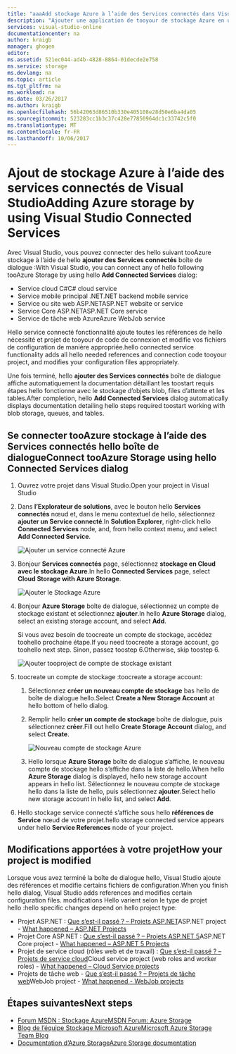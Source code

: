```yaml
---
title: "aaaAdd stockage Azure à l’aide des Services connectés dans Visual Studio | Documents Microsoft"
description: "Ajouter une application de tooyour de stockage Azure en utilisant la boîte de dialogue hello Visual Studio ajouter des Services connectés"
services: visual-studio-online
documentationcenter: na
author: kraigb
manager: ghogen
editor: 
ms.assetid: 521ec044-ad4b-4828-8864-01decde2e758
ms.service: storage
ms.devlang: na
ms.topic: article
ms.tgt_pltfrm: na
ms.workload: na
ms.date: 03/26/2017
ms.author: kraigb
ms.openlocfilehash: 56b42063d86510b330e405108e28d50e6ba4da05
ms.sourcegitcommit: 523283cc1b3c37c428e77850964dc1c33742c5f0
ms.translationtype: MT
ms.contentlocale: fr-FR
ms.lasthandoff: 10/06/2017
---
```

# <a name="adding-azure-storage-by-using-visual-studio-connected-services"></a><span data-ttu-id="8e50d-103">Ajout de stockage Azure à l’aide des services connectés de Visual Studio</span><span class="sxs-lookup"><span data-stu-id="8e50d-103">Adding Azure storage by using Visual Studio Connected Services</span></span>
<span data-ttu-id="8e50d-104">Avec Visual Studio, vous pouvez connecter des hello suivant tooAzure stockage à l’aide de hello **ajouter des Services connectés** boîte de dialogue :</span><span class="sxs-lookup"><span data-stu-id="8e50d-104">With Visual Studio, you can connect any of hello following tooAzure Storage by using hello **Add Connected Services** dialog:</span></span>

- <span data-ttu-id="8e50d-105">Service cloud C#</span><span class="sxs-lookup"><span data-stu-id="8e50d-105">C# cloud service</span></span>
- <span data-ttu-id="8e50d-106">Service mobile principal .NET</span><span class="sxs-lookup"><span data-stu-id="8e50d-106">.NET backend mobile service</span></span>
- <span data-ttu-id="8e50d-107">Service ou site web ASP.NET</span><span class="sxs-lookup"><span data-stu-id="8e50d-107">ASP.NET website or service</span></span>
- <span data-ttu-id="8e50d-108">Service Core ASP.NET</span><span class="sxs-lookup"><span data-stu-id="8e50d-108">ASP.NET Core service</span></span>
- <span data-ttu-id="8e50d-109">Service de tâche web Azure</span><span class="sxs-lookup"><span data-stu-id="8e50d-109">Azure WebJob service</span></span> 

<span data-ttu-id="8e50d-110">Hello service connecté fonctionnalité ajoute toutes les références de hello nécessité et projet de tooyour de code de connexion et modifie vos fichiers de configuration de manière appropriée.</span><span class="sxs-lookup"><span data-stu-id="8e50d-110">hello connected service functionality adds all hello needed references and connection code tooyour project, and modifies your configuration files appropriately.</span></span> 

<span data-ttu-id="8e50d-111">Une fois terminé, hello **ajouter des Services connectés** boîte de dialogue affiche automatiquement la documentation détaillant les toostart requis étapes hello fonctionne avec le stockage d’objets blob, files d’attente et les tables.</span><span class="sxs-lookup"><span data-stu-id="8e50d-111">After completion, hello **Add Connected Services** dialog automatically displays documentation detailing hello steps required toostart working with blob storage, queues, and tables.</span></span>

## <a name="connect-tooazure-storage-using-hello-connected-services-dialog"></a><span data-ttu-id="8e50d-112">Se connecter tooAzure stockage à l’aide des Services connectés hello boîte de dialogue</span><span class="sxs-lookup"><span data-stu-id="8e50d-112">Connect tooAzure Storage using hello Connected Services dialog</span></span>
1. <span data-ttu-id="8e50d-113">Ouvrez votre projet dans Visual Studio.</span><span class="sxs-lookup"><span data-stu-id="8e50d-113">Open your project in Visual Studio</span></span>

1. <span data-ttu-id="8e50d-114">Dans **l’Explorateur de solutions**, avec le bouton hello **Services connectés** nœud et, dans le menu contextuel de hello, sélectionnez **ajouter un Service connecté**.</span><span class="sxs-lookup"><span data-stu-id="8e50d-114">In **Solution Explorer**, right-click hello **Connected Services** node, and, from hello context menu, and select **Add Connected Service**.</span></span>
   
    ![Ajouter un service connecté Azure](./media/vs-azure-tools-connected-services-storage/IC796702.png)

1. <span data-ttu-id="8e50d-116">Bonjour **Services connectés** page, sélectionnez **stockage en Cloud avec le stockage Azure**.</span><span class="sxs-lookup"><span data-stu-id="8e50d-116">In hello **Connected Services** page, select **Cloud Storage with Azure Storage**.</span></span>
   
    ![Ajouter le Stockage Azure](./media/vs-azure-tools-connected-services-storage/add-azure-storage.png)

1. <span data-ttu-id="8e50d-118">Bonjour **Azure Storage** boîte de dialogue, sélectionnez un compte de stockage existant et sélectionnez **ajouter**.</span><span class="sxs-lookup"><span data-stu-id="8e50d-118">In hello **Azure Storage** dialog, select an existing storage account, and select **Add**.</span></span>
   
    <span data-ttu-id="8e50d-119">Si vous avez besoin de toocreate un compte de stockage, accédez toohello prochaine étape.</span><span class="sxs-lookup"><span data-stu-id="8e50d-119">If you need toocreate a storage account, go toohello next step.</span></span> <span data-ttu-id="8e50d-120">Sinon, passez toostep 6.</span><span class="sxs-lookup"><span data-stu-id="8e50d-120">Otherwise, skip toostep 6.</span></span>
    
    ![Ajouter tooproject de compte de stockage existant](./media/vs-azure-tools-connected-services-storage/select-azure-storage-account.png)

1. <span data-ttu-id="8e50d-122">toocreate un compte de stockage :</span><span class="sxs-lookup"><span data-stu-id="8e50d-122">toocreate a storage account:</span></span> 
   
   1. <span data-ttu-id="8e50d-123">Sélectionnez **créer un nouveau compte de stockage** bas hello de boîte de dialogue hello.</span><span class="sxs-lookup"><span data-stu-id="8e50d-123">Select **Create a New Storage Account** at hello bottom of hello dialog.</span></span>

   1. <span data-ttu-id="8e50d-124">Remplir hello **créer un compte de stockage** boîte de dialogue, puis sélectionnez **créer**.</span><span class="sxs-lookup"><span data-stu-id="8e50d-124">Fill out hello **Create Storage Account** dialog, and select **Create**.</span></span>
      
       ![Nouveau compte de stockage Azure](./media/vs-azure-tools-connected-services-storage/create-storage-account.png)
      
   1. <span data-ttu-id="8e50d-126">Hello lorsque **Azure Storage** boîte de dialogue s’affiche, le nouveau compte de stockage hello s’affiche dans la liste de hello.</span><span class="sxs-lookup"><span data-stu-id="8e50d-126">When hello **Azure Storage** dialog is displayed, hello new storage account appears in hello list.</span></span> <span data-ttu-id="8e50d-127">Sélectionnez le nouveau compte de stockage hello dans la liste de hello, puis sélectionnez **ajouter**.</span><span class="sxs-lookup"><span data-stu-id="8e50d-127">Select hello new storage account in hello list, and select **Add**.</span></span>

1. <span data-ttu-id="8e50d-128">Hello stockage service connecté s’affiche sous hello **références de Service** nœud de votre projet.</span><span class="sxs-lookup"><span data-stu-id="8e50d-128">hello storage connected service appears under hello **Service References** node of your project.</span></span>
   
## <a name="how-your-project-is-modified"></a><span data-ttu-id="8e50d-129">Modifications apportées à votre projet</span><span class="sxs-lookup"><span data-stu-id="8e50d-129">How your project is modified</span></span>
<span data-ttu-id="8e50d-130">Lorsque vous avez terminé la boîte de dialogue hello, Visual Studio ajoute des références et modifie certains fichiers de configuration.</span><span class="sxs-lookup"><span data-stu-id="8e50d-130">When you finish hello dialog, Visual Studio adds references and modifies certain configuration files.</span></span> <span data-ttu-id="8e50d-131">modifications Hello varient selon le type de projet hello :</span><span class="sxs-lookup"><span data-stu-id="8e50d-131">hello specific changes depend on hello project type:</span></span> 

- <span data-ttu-id="8e50d-132">Projet ASP.NET : [Que s’est-il passé ? – Projets ASP.NET](http://go.microsoft.com/fwlink/p/?LinkId=513126)</span><span class="sxs-lookup"><span data-stu-id="8e50d-132">ASP.NET project - [What happened – ASP.NET Projects](http://go.microsoft.com/fwlink/p/?LinkId=513126)</span></span>
- <span data-ttu-id="8e50d-133">Projet Core ASP.NET : [Que s’est-il passé ? – Projets ASP.NET 5](http://go.microsoft.com/fwlink/p/?LinkId=513124)</span><span class="sxs-lookup"><span data-stu-id="8e50d-133">ASP.NET Core project - [What happened – ASP.NET 5 Projects](http://go.microsoft.com/fwlink/p/?LinkId=513124)</span></span> 
- <span data-ttu-id="8e50d-134">Projet de service cloud (rôles web et de travail) : [Que s’est-il passé ? – Projets de service cloud](http://go.microsoft.com/fwlink/p/?LinkId=516965)</span><span class="sxs-lookup"><span data-stu-id="8e50d-134">Cloud service project (web roles and worker roles) - [What happened – Cloud Service projects](http://go.microsoft.com/fwlink/p/?LinkId=516965)</span></span>
- <span data-ttu-id="8e50d-135">Projets de tâche web - [Que s’est-il passé ? – Projets de tâche web](visual-studio/vs-storage-webjobs-what-happened.md)</span><span class="sxs-lookup"><span data-stu-id="8e50d-135">WebJob project - [What happened - WebJob projects](visual-studio/vs-storage-webjobs-what-happened.md)</span></span>

## <a name="next-steps"></a><span data-ttu-id="8e50d-136">Étapes suivantes</span><span class="sxs-lookup"><span data-stu-id="8e50d-136">Next steps</span></span>
- [<span data-ttu-id="8e50d-137">Forum MSDN : Stockage Azure</span><span class="sxs-lookup"><span data-stu-id="8e50d-137">MSDN Forum: Azure Storage</span></span>](https://social.msdn.microsoft.com/forums/azure/home?forum=windowsazuredata)
- [<span data-ttu-id="8e50d-138">Blog de l’équipe Stockage Microsoft Azure</span><span class="sxs-lookup"><span data-stu-id="8e50d-138">Microsoft Azure Storage Team Blog</span></span>](http://blogs.msdn.com/b/windowsazurestorage/)
- [<span data-ttu-id="8e50d-139">Documentation d’Azure Storage</span><span class="sxs-lookup"><span data-stu-id="8e50d-139">Azure Storage documentation</span></span>](https://docs.microsoft.com/azure/storage/)
